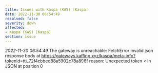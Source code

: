 ```yaml
---
title: Issues with Kaspa (KAS) [Kaspa]
date: 2022-11-30 06:54:49
resolved: false
severity: down
affected:
- Kaspa (KAS) [Kaspa]
section: issue
---
```


*2022-11-30 06:54:49* The gateway is unreachable: FetchError invalid json response body at https://gateways.kaffinp.xyz/kaspa/meta-info?tokenId=tti_72f4cbbed88a5902c78a896f reason: Unexpected token < in JSON at position 0